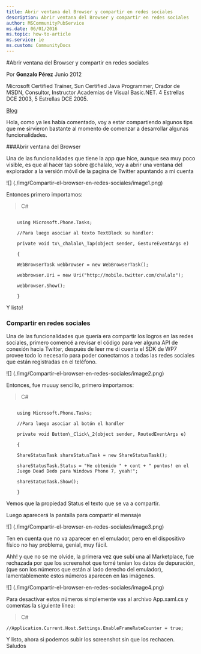 ```yaml
---
title: Abrir ventana del Browser y compartir en redes sociales
description: Abrir ventana del Browser y compartir en redes sociales
author: MSCommunityPubService
ms.date: 06/01/2016
ms.topic: how-to-article
ms.service: ie
ms.custom: CommunityDocs
---
```






  
  
  
#Abrir ventana del Browser y compartir en redes sociales
  
Por **Gonzalo Pérez**                                                                                                                                                                 Junio 2012
                                                                                                                                                                                 
Microsoft Certified Trainer, Sun Certified Java Programmer, Orador de MSDN, Consultor, Instructor Academias de Visual Basic.NET. 4 Estrellas DCE 2003, 5 Estrellas DCE 2005.   
 
[Blog](http://geeks.ms/blogs/gperez/default.aspx)

Hola, como ya les había comentado, voy a estar compartiendo algunos tips
que me sirvieron bastante al momento de comenzar a desarrollar algunas
funcionalidades.

###Abrir ventana del Browser

Una de las funcionalidades que tiene la app que hice, aunque sea muy
poco visible, es que al hacer tap sobre @chalalo, voy a abrir una
ventana del explorador a la versión móvil de la pagina de Twitter
apuntando a mi cuenta

![] (./img/Compartir-el-browser-en-redes-sociales/image1.png)

Entonces primero importamos:

>C\#

```

    using Microsoft.Phone.Tasks;

    //Para luego asociar al texto TextBlock su handler:

    private void tx\_chalalo\_Tap(object sender, GestureEventArgs e)

    {

    WebBrowserTask webbrowser = new WebBrowserTask();

    webbrowser.Uri = new Uri("http://mobile.twitter.com/chalalo");

    webbrowser.Show();

    }
```

Y listo!

### Compartir en redes sociales

Una de las funcionalidades que quería era compartir los logros en las
redes sociales, primero comencé a revisar el código para ver alguna API
de conexión hacia Twitter, después de leer me di cuenta el SDK de WP7
provee todo lo necesario para poder conectarnos a todas las redes
sociales que están registradas en el teléfono.

![] (./img/Compartir-el-browser-en-redes-sociales/image2.png)

Entonces, fue muuuy sencillo, primero importamos:

>C\#

```

    using Microsoft.Phone.Tasks;

    //Para luego asociar al botón el handler

    private void Button\_Click\_2(object sender, RoutedEventArgs e)

    {

    ShareStatusTask shareStatusTask = new ShareStatusTask();

    shareStatusTask.Status = "He obtenido " + cont + " puntos! en el
    Juego Dead Dedo para Windows Phone 7, yeah!";

    shareStatusTask.Show();

    }
```
Vemos que la propiedad Status el texto que se va a compartir.

Luego aparecerá la pantalla para compartir el mensaje

![] (./img/Compartir-el-browser-en-redes-sociales/image3.png)

Ten en cuenta que no va aparecer en el emulador, pero en el dispositivo
físico no hay problema, genial, muy fácil.

Ahh! y que no se me olvide, la primera vez que subí una al Marketplace,
fue rechazada por que los screenshot que tomé tenían los datos de
depuración, (que son los números que están al lado derecho del
emulador), lamentablemente estos números aparecen en las imágenes.

![] (./img/Compartir-el-browser-en-redes-sociales/image4.png)

Para desactivar estos números simplemente vas al archivo App.xaml.cs y
comentas la siguiente línea:

>C\#

```
//Application.Current.Host.Settings.EnableFrameRateCounter = true;
```

Y listo, ahora si podemos subir los screenshot sin que los rechacen.\
Saludos


